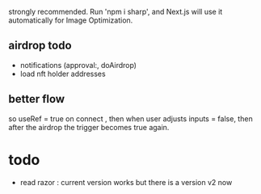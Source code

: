 strongly recommended. Run 'npm i sharp', and Next.js will use it automatically for Image Optimization.

## airdrop todo

- notifications (approval:, doAirdrop)
- load nft holder addresses

## better flow

so useRef = true on connect , then when user adjusts inputs = false, then after the airdrop the trigger becomes true again.

# todo

- read razor : current version works but there is a version v2 now
